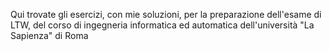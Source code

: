 Qui trovate gli esercizi, con mie soluzioni, per la preparazione dell'esame di LTW, del corso di ingegneria informatica ed
automatica dell'università "La Sapienza" di Roma
